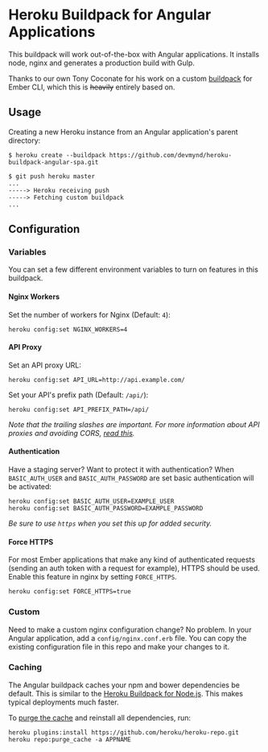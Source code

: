 # Heroku Buildpack for Angular Applications

This buildpack will work out-of-the-box with Angular applications. It installs node, nginx and generates a production build with Gulp.

Thanks to our own Tony Coconate for his work on a custom [buildpack](https://github.com/tonycoco/heroku-buildpack-ember-cli) for Ember CLI, which this is ~~heavily~~ entirely based on.

## Usage

Creating a new Heroku instance from an Angular application's parent directory:

    $ heroku create --buildpack https://github.com/devmynd/heroku-buildpack-angular-spa.git
    
    $ git push heroku master
    ...
    -----> Heroku receiving push
    -----> Fetching custom buildpack
    ...

## Configuration

### Variables

You can set a few different environment variables to turn on features in this buildpack.

#### Nginx Workers

Set the number of workers for Nginx (Default: `4`):

    heroku config:set NGINX_WORKERS=4

#### API Proxy

Set an API proxy URL:

    heroku config:set API_URL=http://api.example.com/

Set your API's prefix path (Default: `/api/`):

    heroku config:set API_PREFIX_PATH=/api/

*Note that the trailing slashes are important. For more information about API proxies and avoiding CORS, [read this](http://oskarhane.com/avoid-cors-with-nginx-proxy_pass).*

#### Authentication

Have a staging server? Want to protect it with authentication? When `BASIC_AUTH_USER` and `BASIC_AUTH_PASSWORD` are set basic authentication will be activated:

    heroku config:set BASIC_AUTH_USER=EXAMPLE_USER
    heroku config:set BASIC_AUTH_PASSWORD=EXAMPLE_PASSWORD

*Be sure to use `https` when you set this up for added security.*

#### Force HTTPS

For most Ember applications that make any kind of authenticated requests (sending an auth token with a request for example), HTTPS should be used. Enable this feature in nginx by setting `FORCE_HTTPS`.

    heroku config:set FORCE_HTTPS=true

### Custom

Need to make a custom nginx configuration change? No problem. In your Angular application, add a `config/nginx.conf.erb` file. You can copy the existing configuration file in this repo and make your changes to it.

### Caching

The Angular buildpack caches your npm and bower dependencies be default. This is similar to the [Heroku Buildpack for Node.js](https://github.com/heroku/heroku-buildpack-nodejs). This makes typical deployments much faster.

To [purge the cache](https://github.com/heroku/heroku-repo#purge_cache) and reinstall all dependencies, run:

```shell
heroku plugins:install https://github.com/heroku/heroku-repo.git
heroku repo:purge_cache -a APPNAME
```

